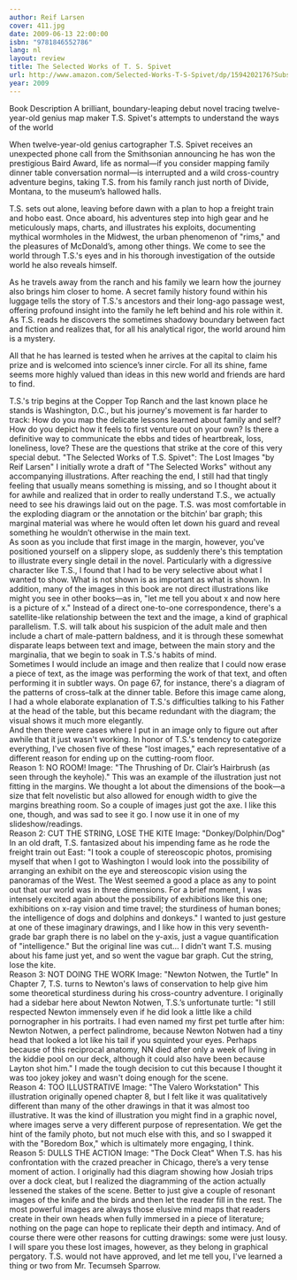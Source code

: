 ```yaml
---
author: Reif Larsen
cover: 411.jpg
date: 2009-06-13 22:00:00
isbn: "9781846552786"
lang: nl
layout: review
title: The Selected Works of T. S. Spivet
url: http://www.amazon.com/Selected-Works-T-S-Spivet/dp/1594202176?SubscriptionId=0VMG0VFGBMRWVRA58R02&tag=ldvd-20&linkCode=xm2&camp=2025&creative=165953&creativeASIN=1594202176
year: 2009
---
```


Book Description
A brilliant, boundary-leaping debut novel tracing twelve-year-old genius map maker T.S. Spivet's attempts to understand the ways of the world

When twelve-year-old genius cartographer T.S. Spivet receives an unexpected phone call from the Smithsonian announcing he has won the prestigious Baird Award, life as normal—if you consider mapping family dinner table conversation normal—is interrupted and a wild cross-country adventure begins, taking T.S. from his family ranch just north of Divide, Montana, to the museum’s hallowed halls.

T.S. sets out alone, leaving before dawn with a plan to hop a freight train and hobo east. Once aboard, his adventures step into high gear and he meticulously maps, charts, and illustrates his exploits, documenting mythical wormholes in the Midwest, the urban phenomenon of "rims," and the pleasures of McDonald’s, among other things. We come to see the world through T.S.'s eyes and in his thorough investigation of the outside world he also reveals himself.

As he travels away from the ranch and his family we learn how the journey also brings him closer to home. A secret family history found within his luggage tells the story of T.S.'s ancestors and their long-ago passage west, offering profound insight into the family he left behind and his role within it. As T.S. reads he discovers the sometimes shadowy boundary between fact and fiction and realizes that, for all his analytical rigor, the world around him is a mystery.

All that he has learned is tested when he arrives at the capital to claim his prize and is welcomed into science’s inner circle. For all its shine, fame seems more highly valued than ideas in this new world and friends are hard to find.

T.S.'s trip begins at the Copper Top Ranch and the last known place he stands is Washington, D.C., but his journey's movement is far harder to track: How do you map the delicate lessons learned about family and self? How do you depict how it feels to first venture out on your own? Is there a definitive way to communicate the ebbs and tides of heartbreak, loss, loneliness, love? These are the questions that strike at the core of this very special debut. "The Selected Works of T.S. Spivet": The Lost Images "by Reif Larsen"
I initially wrote a draft of "The Selected Works" without any accompanying illustrations. After reaching the end, I still had that tingly feeling that usually means something is missing, and so I thought about it for awhile and realized that in order to really understand T.S., we actually need to see his drawings laid out on the page. T.S. was most comfortable in the exploding diagram or the annotation or the bitchin’ bar graph; this marginal material was where he would often let down his guard and reveal something he wouldn’t otherwise in the main text.  
 As soon as you include that first image in the margin, however, you've positioned yourself on a slippery slope, as suddenly there's this temptation to illustrate every single detail in the novel. Particularly with a digressive character like T.S., I found that I had to be very selective about what I wanted to show. What is not shown is as important as what is shown. In addition, many of the images in this book are not direct illustrations like might you see in other books—as in, "let me tell you about x and now here is a picture of x." Instead of a direct one-to-one correspondence, there's a satellite-like relationship between the text and the image, a kind of graphical parallelism. T.S. will talk about his suspicion of the adult male and then include a chart of male-pattern baldness, and it is through these somewhat disparate leaps between text and image, between the main story and the marginalia, that we begin to soak in T.S.'s habits of mind.  
 Sometimes I would include an image and then realize that I could now erase a piece of text, as the image was performing the work of that text, and often performing it in subtler ways. On page 67, for instance, there's a diagram of the patterns of cross–talk at the dinner table. Before this image came along, I had a whole elaborate explanation of T.S.'s difficulties talking to his Father at the head of the table, but this became redundant with the diagram; the visual shows it much more elegantly.  
 And then there were cases where I put in an image only to figure out after awhile that it just wasn't working. In honor of T.S.'s tendency to categorize everything, I've chosen five of these "lost images," each representative of a different reason for ending up on the cutting-room floor.  
 Reason 1: NO ROOM! Image: "The Thrushing of Dr. Clair’s Hairbrush (as seen through the keyhole)." This was an example of the illustration just not fitting in the margins. We thought a lot about the dimensions of the book—a size that felt novelistic but also allowed for enough width to give the margins breathing room. So a couple of images just got the axe. I like this one, though, and was sad to see it go. I now use it in one of my slideshow/readings.  
 Reason 2: CUT THE STRING, LOSE THE KITE Image: "Donkey/Dolphin/Dog" In an old draft, T.S. fantasized about his impending fame as he rode the freight train out East:
"I took a couple of stereoscopic photos, promising myself that when I got to Washington I would look into the possibility of arranging an exhibit on the eye and stereoscopic vision using the panoramas of the West. The West seemed a good a place as any to point out that our world was in three dimensions. For a brief moment, I was intensely excited again about the possibility of exhibitions like this one; exhibitions on x-ray vision and time travel; the sturdiness of human bones; the intelligence of dogs and dolphins and donkeys."
I wanted to just gesture at one of these imaginary drawings, and I like how in this very seventh-grade bar graph there is no label on the y-axis, just a vague quantification of "intelligence." But the original line was cut... I didn't want T.S. musing about his fame just yet, and so went the vague bar graph. Cut the string, lose the kite.  
 Reason 3: NOT DOING THE WORK Image: "Newton Notwen, the Turtle" In Chapter 7, T.S. turns to Newton's laws of conservation to help give him some theoretical sturdiness during his cross-country adventure. I originally had a sidebar here about Newton Notwen, T.S.’s unfortunate turtle:
"I still respected Newton immensely even if he did look a little like a child pornographer in his portraits. I had even named my first pet turtle after him: Newton Notwen, a perfect palindrome, because Newton Notwen had a tiny head that looked a lot like his tail if you squinted your eyes. Perhaps because of this reciprocal anatomy, NN died after only a week of living in the kiddie pool on our deck, although it could also have been because Layton shot him."
I made the tough decision to cut this because I thought it was too jokey jokey and wasn't doing enough for the scene.  
 Reason 4: TOO ILLUSTRATIVE Image: "The Valero Workstation" This illustration originally opened chapter 8, but I felt like it was qualitatively different than many of the other drawings in that it was almost too illustrative. It was the kind of illustration you might find in a graphic novel, where images serve a very different purpose of representation. We get the hint of the family photo, but not much else with this, and so I swapped it with the "Boredom Box," which is ultimately more engaging, I think.  
 Reason 5: DULLS THE ACTION Image: "The Dock Cleat" When T.S. has his confrontation with the crazed preacher in Chicago, there’s a very tense moment of action. I originally had this diagram showing how Josiah trips over a dock cleat, but I realized the diagramming of the action actually lessened the stakes of the scene. Better to just give a couple of resonant images of the knife and the birds and then let the reader fill in the rest. The most powerful images are always those elusive mind maps that readers create in their own heads when fully immersed in a piece of literature; nothing on the page can hope to replicate their depth and intimacy.
And of course there were other reasons for cutting drawings: some were just lousy. I will spare you these lost images, however, as they belong in graphical pergatory. T.S. would not have approved, and let me tell you, I've learned a thing or two from Mr. Tecumseh Sparrow.
